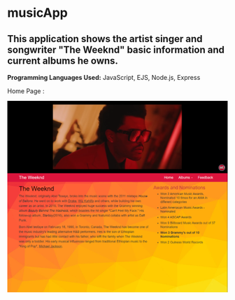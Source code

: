 # musicApp
This application shows the artist singer and songwriter "The Weeknd" basic information and current albums he owns.
----------------------------------------------------------
**Programming Languages Used:** JavaScript, EJS, Node.js, Express

Home Page : 

![Home Page](public/images/misc/home_page.png)

